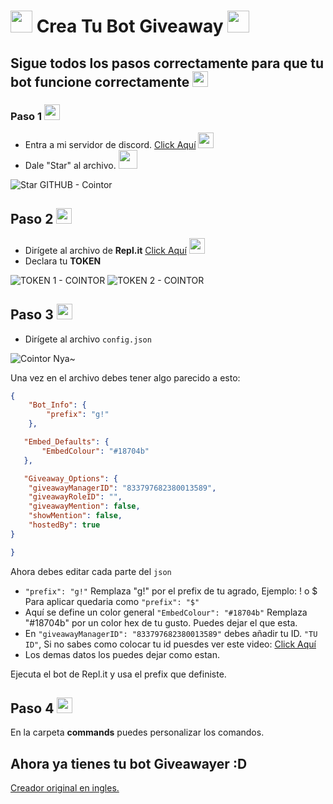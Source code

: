 # <img src="https://cdn.discordapp.com/emojis/830343133451386890.gif?v=1" width="35px"> Crea Tu Bot Giveaway <img src="https://cdn.discordapp.com/emojis/830343133451386890.gif?v=1" width="35px"> 

## Sigue todos los pasos correctamente para que tu bot funcione correctamente  <img src="https://cdn.discordapp.com/emojis/852483641787416586.png?v=1" width="25px">

### Paso 1 <img src="https://cdn.discordapp.com/emojis/836237993986621440.png?v=1" width="25px"> 

* Entra a mi servidor de discord. [Click Aquí](https://discord.gg/j3PVuJHXfS) <img src="https://cdn.discordapp.com/emojis/874896209880416327.png?v=1" width="25px">
* Dale "Star" al archivo. <img src="https://cdn.discordapp.com/emojis/851165613761626128.gif?v=1" width="30px">

![Star GITHUB - Cointor](https://media.discordapp.net/attachments/870482018574680124/877417490832039947/unknown.png)

## Paso 2 <img src="https://cdn.discordapp.com/emojis/806302539800641546.png?v=1" width="25px">

* Dirígete al archivo de **Repl.it** [Click Aquí](https://replit.com/@CointorTutorial/Giveaway) <img src="https://cdn.discordapp.com/emojis/835294976052297758.png?v=1" width="25px">
* Declara tu **TOKEN**

![TOKEN 1 - COINTOR](https://images-ext-2.discordapp.net/external/x-nBndaZ_jr1vDN5mMbrBDdWgjd-pGiDoeLWxMFPS4I/%3Fwidth%3D225%26height%3D406/https/media.discordapp.net/attachments/850469128988000286/862736906163585054/unknown.png)
![TOKEN 2 - COINTOR](https://images-ext-1.discordapp.net/external/5A1zwE0ikcQZKiOY5cLbOd8vMQf0dJWmvXzSBI_k-sA/https/media.discordapp.net/attachments/850469128988000286/862737800545959976/unknown.png)

## Paso 3 <img src="https://cdn.discordapp.com/emojis/793918765804290068.png?v=1" width="25px">

* Dirígete al archivo `config.json`

![Cointor Nya~](https://media.discordapp.net/attachments/870482016116830208/877422112120381460/unknown.png)

Una vez en el archivo debes tener algo parecido a esto: 
```json
{
    "Bot_Info": {
        "prefix": "g!"
    },

   "Embed_Defaults": {
       "EmbedColour": "#18704b"
   },

   "Giveaway_Options": {
    "giveawayManagerID": "833797682380013589",
    "giveawayRoleID": "",
    "giveawayMention": false,
    "showMention": false,
    "hostedBy": true
}

}  
```

Ahora debes editar cada parte del `json`

* `"prefix": "g!"` Remplaza "g!" por el prefix de tu agrado, Ejemplo: ! o $ Para aplicar quedaria como `"prefix": "$"`
* Aquí se define un color general `"EmbedColour": "#18704b"` Remplaza "#18704b" por un color hex de tu gusto. Puedes dejar el que esta.
* En `"giveawayManagerID": "833797682380013589"` debes añadir tu ID. `"TU ID"`, Si no sabes como colocar tu id puesdes ver este video: [Click Aquí](https://www.youtube.com/watch?v=e7Ar45Vadb8)
* Los demas datos los puedes dejar como estan.

Ejecuta el bot de Repl.it y usa el prefix que definiste.

## Paso 4 <img src="https://cdn.discordapp.com/emojis/839259168514768946.png?v=1" width="25px">

En la carpeta **commands** puedes personalizar los comandos. 

## Ahora ya tienes tu bot Giveawayer :D

[Creador original en ingles.](https://github.com/fekt/discord-giveaway-bot/)
